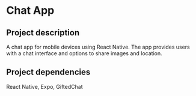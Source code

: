 # Chat App

## Project description
A chat app for mobile devices using React Native. The app provides users with a chat interface and options to share images and location.

## Project dependencies 
React Native, Expo, GiftedChat